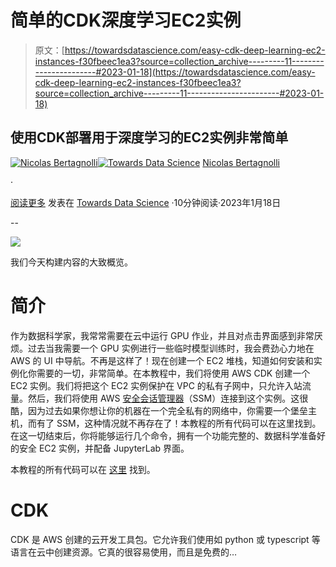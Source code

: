# 简单的CDK深度学习EC2实例

> 原文：[https://towardsdatascience.com/easy-cdk-deep-learning-ec2-instances-f30fbeec1ea3?source=collection_archive---------11-----------------------#2023-01-18](https://towardsdatascience.com/easy-cdk-deep-learning-ec2-instances-f30fbeec1ea3?source=collection_archive---------11-----------------------#2023-01-18)

## 使用CDK部署用于深度学习的EC2实例非常简单

[](https://nbertagnolli.medium.com/?source=post_page-----f30fbeec1ea3--------------------------------)[![Nicolas Bertagnolli](../Images/6f2ee2f49fae47f1dd89d8484303b20c.png)](https://nbertagnolli.medium.com/?source=post_page-----f30fbeec1ea3--------------------------------)[](https://towardsdatascience.com/?source=post_page-----f30fbeec1ea3--------------------------------)[![Towards Data Science](../Images/a6ff2676ffcc0c7aad8aaf1d79379785.png)](https://towardsdatascience.com/?source=post_page-----f30fbeec1ea3--------------------------------) [Nicolas Bertagnolli](https://nbertagnolli.medium.com/?source=post_page-----f30fbeec1ea3--------------------------------)

·

[阅读更多](https://medium.com/m/signin?actionUrl=https%3A%2F%2Fmedium.com%2F_%2Fsubscribe%2Fuser%2Fa998d10e34d8&operation=register&redirect=https%3A%2F%2Ftowardsdatascience.com%2Feasy-cdk-deep-learning-ec2-instances-f30fbeec1ea3&user=Nicolas+Bertagnolli&userId=a998d10e34d8&source=post_page-a998d10e34d8----f30fbeec1ea3---------------------post_header-----------) 发表在 [Towards Data Science](https://towardsdatascience.com/?source=post_page-----f30fbeec1ea3--------------------------------) ·10分钟阅读·2023年1月18日 [](https://medium.com/m/signin?actionUrl=https%3A%2F%2Fmedium.com%2F_%2Fvote%2Ftowards-data-science%2Ff30fbeec1ea3&operation=register&redirect=https%3A%2F%2Ftowardsdatascience.com%2Feasy-cdk-deep-learning-ec2-instances-f30fbeec1ea3&user=Nicolas+Bertagnolli&userId=a998d10e34d8&source=-----f30fbeec1ea3---------------------clap_footer-----------)

--

[](https://medium.com/m/signin?actionUrl=https%3A%2F%2Fmedium.com%2F_%2Fbookmark%2Fp%2Ff30fbeec1ea3&operation=register&redirect=https%3A%2F%2Ftowardsdatascience.com%2Feasy-cdk-deep-learning-ec2-instances-f30fbeec1ea3&source=-----f30fbeec1ea3---------------------bookmark_footer-----------)![](../Images/5946aec4ae6ed299708df43b4bca69d2.png)

我们今天构建内容的大致概览。

# 简介

作为数据科学家，我常常需要在云中运行 GPU 作业，并且对点击界面感到非常厌烦。过去当我需要一个 GPU 实例进行一些临时模型训练时，我会费劲心力地在 AWS 的 UI 中导航。不再是这样了！现在创建一个 EC2 堆栈，知道如何安装和实例化你需要的一切，非常简单。在本教程中，我们将使用 AWS CDK 创建一个 EC2 实例。我们将把这个 EC2 实例保护在 VPC 的私有子网中，只允许入站流量。然后，我们将使用 AWS [安全会话管理器](https://docs.aws.amazon.com/systems-manager/latest/userguide/what-is-systems-manager.html)（SSM）连接到这个实例。这很酷，因为过去如果你想让你的机器在一个完全私有的网络中，你需要一个堡垒主机，而有了 SSM，这种情况就不再存在了！本教程的所有代码可以在这里找到。在这一切结束后，你将能够运行几个命令，拥有一个功能完整的、数据科学准备好的安全 EC2 实例，并配备 JupyterLab 界面。

本教程的所有代码可以在 [这里](https://github.com/nbertagnolli/ds-ec2) 找到。

# CDK

CDK 是 AWS 创建的云开发工具包。它允许我们使用如 python 或 typescript 等语言在云中创建资源。它真的很容易使用，而且是免费的…
